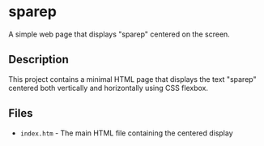 # sparep

A simple web page that displays "sparep" centered on the screen.

## Description

This project contains a minimal HTML page that displays the text "sparep" centered both vertically and horizontally using CSS flexbox.

## Files
- `index.htm` - The main HTML file containing the centered display 